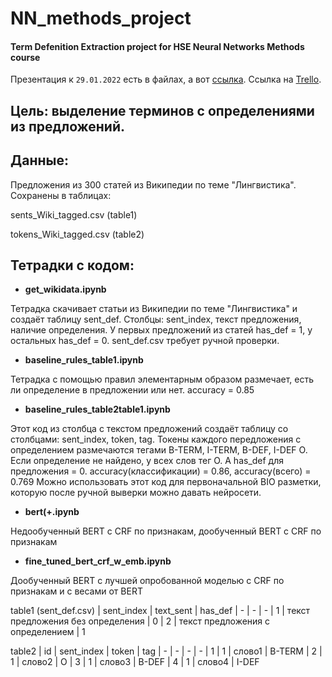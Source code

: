 # NN_methods_project
#### Term Defenition Extraction project for HSE Neural Networks Methods course

Презентация к `29.01.2022` есть в файлах, а вот [ссылка](https://docs.google.com/presentation/d/1jZjVo1a3vtCak-OyGlwKWzhlrksOpSqK_kHQAAJFA5Y/edit?usp=sharing).
Ссылка на [Trello](https://trello.com/b/lrAiG4q9/term-extraction).

## Цель: выделение терминов с определениями из предложений.

## Данные:

Предложения из 300 статей из Википедии по теме "Лингвистика". Сохранены в таблицах:

sents_Wiki_tagged.csv (table1)

tokens_Wiki_tagged.csv (table2)

## Тетрадки с кодом:

- **get_wikidata.ipynb**

Тетрадка скачивает статьи из Википедии по теме "Лингвистика" и создаёт таблицу sent_def. Столбцы: sent_index, текст предложения, наличие определения. У первых предложений из статей has_def = 1, у остальных has_def = 0. sent_def.csv требует ручной проверки.

- **baseline_rules_table1.ipynb**

Тетрадка с помощью правил элементарным образом размечает, есть ли определение в предложении или нет. accuracy = 0.85

- **baseline_rules_table2table1.ipynb**

Этот код из столбца с текстом предложений создаёт таблицу со столбцами: sent_index,	token,	tag. Токены каждого передложения с определением размечаются тегами B-TERM, I-TERM, B-DEF, I-DEF O. Если определение не найдено, у всех слов тег O. А has_def для предложения = 0. accuracy(классификации) = 0.86, accuracy(всего) = 0.769 Можно использовать этот код для первоначальной BIO разметки, которую после ручной выверки можно давать нейросети.

- **bert(+.ipynb**

Недообученный BERT с CRF по признакам, дообученный BERT с CRF по признакам

- **fine_tuned_bert_crf_w_emb.ipynb**

Дообученный BERT с лучшей опробованной моделью с CRF по признакам и с весами от BERT

table1 (sent_def.csv)
| sent_index	| text_sent |	has_def
| - | - | - 
| 1	| текст предложения без определения	| 0
| 2	| текст предложения с определением	| 1


table2
| id	| sent_index	|	token	| tag
| - | - | - | -
| 1	| 1	| слово1	| B-TERM
| 2	| 1	| слово2	| O
| 3	| 1	| слово3	| B-DEF
| 4	| 1	| слово4	| I-DEF

